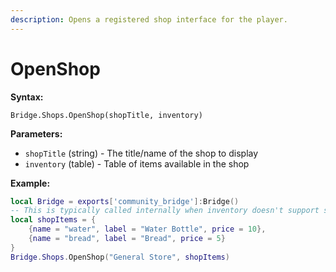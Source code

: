 ```yaml
---
description: Opens a registered shop interface for the player.
---
```


# OpenShop

**Syntax:**

```
Bridge.Shops.OpenShop(shopTitle, inventory)
```

**Parameters:**

* `shopTitle` (string) - The title/name of the shop to display
* `inventory` (table) - Table of items available in the shop

**Example:**

```lua
local Bridge = exports['community_bridge']:Bridge()
-- This is typically called internally when inventory doesn't support shops
local shopItems = {
    {name = "water", label = "Water Bottle", price = 10},
    {name = "bread", label = "Bread", price = 5}
}
Bridge.Shops.OpenShop("General Store", shopItems)
```
